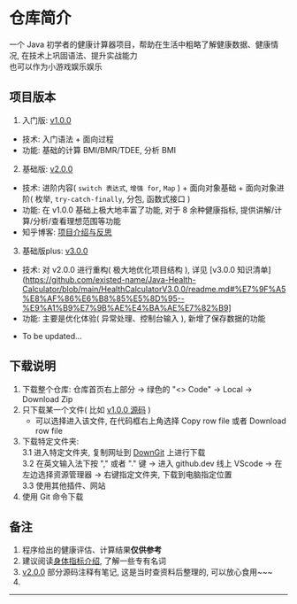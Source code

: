 # 仓库简介
一个 Java 初学者的健康计算器项目，帮助在生活中粗略了解健康数据、健康情况, 在技术上巩固语法、提升实战能力    
也可以作为小游戏娱乐娱乐

## 项目版本
1. 入门版: [v1.0.0](https://github.com/existed-name/Java-Health-Calculator/tree/main/HealthCalculatorV1.0.0)
  - 技术: 入门语法 + 面向过程
  - 功能: 基础的计算 BMI/BMR/TDEE, 分析 BMI

2. 基础版: [v2.0.0](https://github.com/existed-name/Java-Health-Calculator/tree/main/HealthCalculatorV2.0.0)
  - 技术: 进阶内容( `switch 表达式`, `增强 for`, `Map` ) + 面向对象基础 + 面向对象进阶( 枚举, `try-catch-finally`, 分包, 函数式接口 )
  - 功能: 在 v1.0.0 基础上极大地丰富了功能, 对于 8 余种健康指标, 提供讲解/计算/分析/查看理想范围等功能
  - 知乎博客: [项目介绍与反思](https://zhuanlan.zhihu.com/p/1927733364674237427)

3. 基础版plus: [v3.0.0](https://github.com/existed-name/Java-Health-Calculator/tree/main/HealthCalculatorV3.0.0)
  - 技术: 对 v2.0.0 进行重构( 极大地优化项目结构 ), 详见 [v3.0.0 知识清单](https://github.com/existed-name/Java-Health-Calculator/blob/main/HealthCalculatorV3.0.0/readme.md#%E7%9F%A5%E8%AF%86%E6%B8%85%E5%8D%95--%E9%A1%B9%E7%9B%AE%E4%BA%AE%E7%82%B9]
  - 功能: 主要是优化体验( 异常处理、控制台输入 ), 新增了保存数据的功能
  
* To be updated...

## 下载说明
1. 下载整个仓库: 仓库首页右上部分 → 绿色的 "<> Code" → Local → Download Zip
2. 只下载某一个文件( 比如 [v1.0.0 源码](https://github.com/existed-name/Java-Health-Calculator/blob/main/HealthCalculatorV1.0.0/healthcalculatorv1/HealthCalculatorBeginnerVersion.java) )
   * 可以选择进入该文件, 在代码框右上角选择 Copy row file 或者 Download row file
3. 下载特定文件夹:    
   3.1 进入特定文件夹, 复制网址到 [DownGit](https://tool.mkblog.cn/downgit/#/home) 上进行下载    
   3.2 在英文输入法下按 "," 或者 "." 键 → 进入 github.dev 线上 VScode → 在左边选择资源管理器 → 右键指定文件夹, 下载到电脑指定位置    
   3.3 使用其他插件、网站    
5. 使用 Git 命令下载

## 备注
1. 程序给出的健康评估、计算结果**仅供参考**
2. 建议阅读[身体指标介绍](https://github.com/existed-name/Java-Health-Calculator/blob/main/HealthCalculatorV3.0.0/body-metric-introduction.md), 了解一些专有名词
3. [v2.0.0](https://github.com/existed-name/Java-Health-Calculator/tree/main/HealthCalculatorV2.0.0) 部分源码注释有笔记, 这是当时查资料后整理的, 可以放心食用~~~
4. 

***
